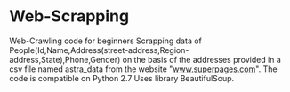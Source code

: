 # Web-Scrapping
Web-Crawling code for beginners
Scrapping data of People(Id,Name,Address(street-address,Region-address,State),Phone,Gender) on the basis of the addresses provided in a csv file named astra_data from the website "www.superpages.com".
The code is compatible on Python 2.7
Uses library BeautifulSoup.
